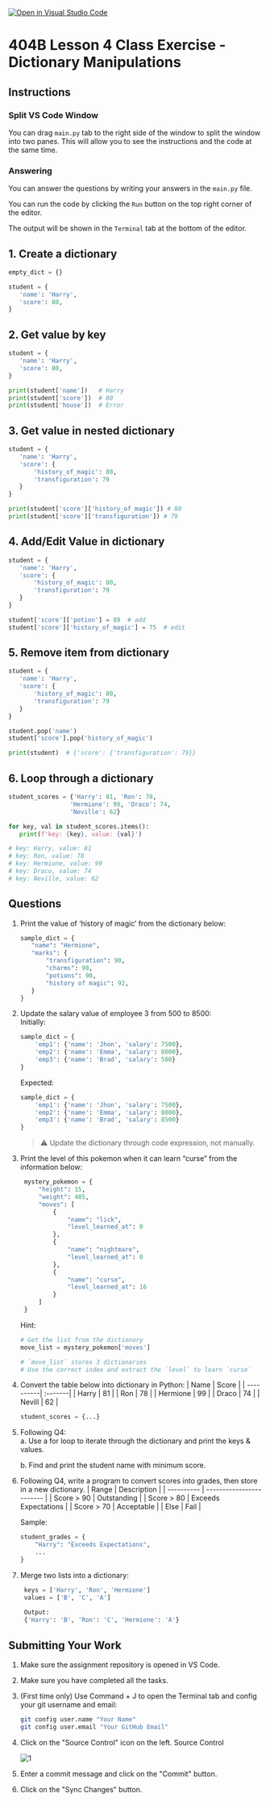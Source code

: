 [![Open in Visual Studio Code](https://classroom.github.com/assets/open-in-vscode-718a45dd9cf7e7f842a935f5ebbe5719a5e09af4491e668f4dbf3b35d5cca122.svg)](https://classroom.github.com/online_ide?assignment_repo_id=14124395&assignment_repo_type=AssignmentRepo)
# 404B Lesson 4 Class Exercise - Dictionary Manipulations

## Instructions

### Split VS Code Window

You can drag `main.py` tab to the right side of the window to split the window into two panes. This will allow you to see the instructions and the code at the same time.

### Answering

You can answer the questions by writing your answers in the `main.py` file.

You can run the code by clicking the `Run` button on the top right corner of the editor.

The output will be shown in the `Terminal` tab at the bottom of the editor.

## 1. Create a dictionary

```python
empty_dict = {}

student = {
   'name': 'Harry',
   'score': 80,
}
```

## 2. Get value by key

```python
student = {
   'name': 'Harry',
   'score': 80,
}

print(student['name'])   # Harry
print(student['score'])  # 80
print(student['house'])  # Error
```

## 3. Get value in nested dictionary

```python
student = {
   'name': 'Harry',
   'score': {
       'history_of_magic': 80,
       'transfiguration': 79
   }
}

print(student['score']['history_of_magic']) # 80
print(student['score']['transfiguration']) # 79
```

## 4. Add/Edit Value in dictionary

```python
student = {
   'name': 'Harry',
   'score': {
       'history_of_magic': 80,
       'transfiguration': 79
   }
}

student['score']['potion'] = 89  # add
student['score']['history_of_magic'] = 75  # edit
```

## 5. Remove item from dictionary

```python
student = {
   'name': 'Harry',
   'score': {
       'history_of_magic': 80,
       'transfiguration': 79
   }
}

student.pop('name')
student['score'].pop('history_of_magic')

print(student)  # {'score': {'transfiguration': 79}}

```

## 6. Loop through a dictionary

```python
student_scores = {'Harry': 81, 'Ron': 78,
                 'Hermione': 99, 'Draco': 74,
                 'Neville': 62}

for key, val in student_scores.items():
   print(f'key: {key}, value: {val}')

# key: Harry, value: 81
# key: Ron, value: 78
# key: Hermione, value: 99
# key: Draco, value: 74
# key: Neville, value: 62
```

## Questions

1. Print the value of ‘history of magic’ from the dictionary below:

    ```python
   sample_dict = {
       "name": "Hermione",
       "marks": {
           "transfiguration": 90,
           "charms": 98,
           "potions": 98,
           "history of magic": 92,
       }
   }
    ```

2. Update the salary value of employee 3 from 500 to 8500:\
   Initially:

    ```python
    sample_dict = {
        'emp1': {'name': 'Jhon', 'salary': 7500},
        'emp2': {'name': 'Emma', 'salary': 8000},
        'emp3': {'name': 'Brad', 'salary': 500}
    }
    ```

    Expected:

    ```python
    sample_dict = {
        'emp1': {'name': 'Jhon', 'salary': 7500},
        'emp2': {'name': 'Emma', 'salary': 8000},
        'emp3': {'name': 'Brad', 'salary': 8500}
    }
    ```

    > ⚠️ Update the dictionary through code expression, not manually.

3. Print the level of this pokemon when it can learn “curse” from the information below:

   ```python
    mystery_pokemon = {
        "height": 15,
        "weight": 405,
        "moves": [
            {
                "name": "lick",
                "level_learned_at": 0
            },
            {
                "name": "nightmare",
                "level_learned_at": 0
            },
            {
                "name": "curse",
                "level_learned_at": 16
            }
        ]
    }
   ```

   Hint:

   ```python
   # Get the list from the dictionary
   move_list = mystery_pokemon['moves']

   # `move_list` stores 3 dictionaries
   # Use the correct index and extract the `level` to learn `curse`
   ```

4. Convert the table below into dictionary in Python:
    | Name      | Score  |
    | ----------| :-------|
    | Harry     | 81     |
    | Ron       | 78     |
    | Hermione  | 99     |
    | Draco     | 74     |
    | Nevill    | 62     |

   ```python
   student_scores = {...}
   ```

5. Following Q4:\
   a. Use a for loop to iterate through the dictionary and print the keys & values.

   b. Find and print the student name with minimum score.

6. Following Q4, write a program to convert scores into grades, then store in a new dictionary.
    | Range      | Description              |
    | ---------- | ------------------------ |
    | Score > 90 | Outstanding              |
    | Score > 80 | Exceeds Expectations     |
    | Score > 70 | Acceptable               |
    | Else       | Fail                     |

   Sample:

   ```python
   student_grades = {
       "Harry": "Exceeds Expectations",
       ...
   }
   ```

7. Merge two lists into a dictionary:

   ```python
    keys = ['Harry', 'Ron', 'Hermione']
    values = ['B', 'C', 'A']
    
    Output:
    {'Harry': 'B', 'Ron': 'C', 'Hermione': 'A'}
   ```

## Submitting Your Work

1. Make sure the assignment repository is opened in VS Code.

2. Make sure you have completed all the tasks.

3. (First time only)
Use Command + J to open the Terminal tab and config your git username and email:

    ```bash
    git config user.name "Your Name"
    git config user.email "Your GitHub Email"
    ```

4. Click on the "Source Control" icon on the left. Source Control

    ![1](https://github.com/BlueinnoClassroom/404B-L2.1-Template/assets/155412668/2c31026e-c14d-484f-bb9e-dc87189a0216)

5. Enter a commit message and click on the "Commit" button.

6. Click on the "Sync Changes" button.

